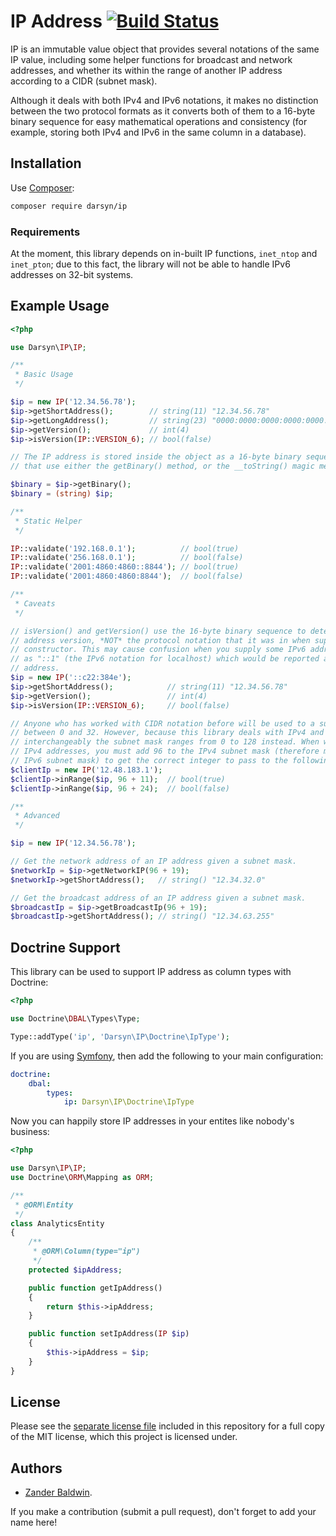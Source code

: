# IP Address [![Build Status](https://travis-ci.org/darsyn/ip.svg?branch=master)](https://travis-ci.org/darsyn/ip)

IP is an immutable value object that provides several notations of the same IP value, including some helper functions
for broadcast and network addresses, and whether its within the range of another IP address according to a CIDR
(subnet mask).

Although it deals with both IPv4 and IPv6 notations, it makes no distinction between the two protocol formats as it
converts both of them to a 16-byte binary sequence for easy mathematical operations and consistency (for example,
storing both IPv4 and IPv6 in the same column in a database).

## Installation

Use [Composer](http://getcomposer.org):

```bash
composer require darsyn/ip
```

### Requirements

At the moment, this library depends on in-built IP functions, `inet_ntop` and `inet_pton`; due to this fact, the library
will not be able to handle IPv6 addresses on 32-bit systems.

## Example Usage

```php
<?php

use Darsyn\IP\IP;

/**
 * Basic Usage
 */

$ip = new IP('12.34.56.78');
$ip->getShortAddress();        // string(11) "12.34.56.78"
$ip->getLongAddress();         // string(23) "0000:0000:0000:0000:0000:0000:0c22:384e"
$ip->getVersion();             // int(4)
$ip->isVersion(IP::VERSION_6); // bool(false)

// The IP address is stored inside the object as a 16-byte binary sequence. To access
// that use either the getBinary() method, or the __toString() magic method.

$binary = $ip->getBinary();
$binary = (string) $ip;

/**
 * Static Helper
 */

IP::validate('192.168.0.1');          // bool(true)
IP::validate('256.168.0.1');          // bool(false)
IP::validate('2001:4860:4860::8844'); // bool(true)
IP::validate('2001:4860:4860:8844');  // bool(false)

/**
 * Caveats
 */

// isVersion() and getVersion() use the 16-byte binary sequence to determine the IP
// address version, *NOT* the protocol notation that it was in when supplied to the
// constructor. This may cause confusion when you supply some IPv6 addresses - such
// as "::1" (the IPv6 notation for localhost) which would be reported as a version 4
// address.
$ip = new IP('::c22:384e');
$ip->getShortAddress();            // string(11) "12.34.56.78"
$ip->getVersion();                 // int(4)
$ip->isVersion(IP::VERSION_6);     // bool(false)

// Anyone who has worked with CIDR notation before will be used to a subnet mask
// between 0 and 32. However, because this library deals with IPv4 and IPv6
// interchangeably the subnet mask ranges from 0 to 128 instead. When working with
// IPv4 addresses, you must add 96 to the IPv4 subnet mask (therefore making it an
// IPv6 subnet mask) to get the correct integer to pass to the following methods.
$clientIp = new IP('12.48.183.1');
$clientIp->inRange($ip, 96 + 11);  // bool(true)
$clientIp->inRange($ip, 96 + 24);  // bool(false)

/**
 * Advanced
 */

$ip = new IP('12.34.56.78');

// Get the network address of an IP address given a subnet mask.
$networkIp = $ip->getNetworkIP(96 + 19);
$networkIp->getShortAddress();   // string() "12.34.32.0"

// Get the broadcast address of an IP address given a subnet mask.
$broadcastIp = $ip->getBroadcastIp(96 + 19);
$broadcastIp->getShortAddress(); // string() "12.34.63.255"
```

## Doctrine Support

This library can be used to support IP address as column types with Doctrine:

```php
<?php

use Doctrine\DBAL\Types\Type;

Type::addType('ip', 'Darsyn\IP\Doctrine\IpType');
```

If you are using [Symfony](http://symfony.com), then add the following to your main configuration:

```yaml
doctrine:
    dbal:
        types:
            ip: Darsyn\IP\Doctrine\IpType
```

Now you can happily store IP addresses in your entites like nobody's business:

```php
<?php

use Darsyn\IP\IP;
use Doctrine\ORM\Mapping as ORM;

/**
 * @ORM\Entity
 */
class AnalyticsEntity
{
    /**
     * @ORM\Column(type="ip")
     */
    protected $ipAddress;

    public function getIpAddress()
    {
        return $this->ipAddress;
    }

    public function setIpAddress(IP $ip)
    {
        $this->ipAddress = $ip;
    }
}
```

## License

Please see the [separate license file](LICENSE.md) included in this repository for a full copy of the MIT license,
which this project is licensed under.

## Authors

- [Zander Baldwin](https://zanderbaldwin.com).

If you make a contribution (submit a pull request), don't forget to add your name here!
